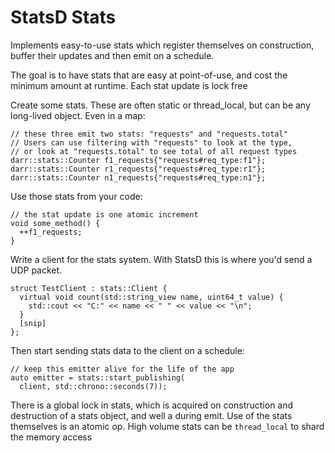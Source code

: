 StatsD Stats
=============

Implements easy-to-use stats which register themselves on
construction, buffer their updates and then emit on a
schedule.

The goal is to have stats that are easy at point-of-use,
and cost the minimum amount at runtime.  Each stat update
is lock free

Create some stats.  These are often static or thread_local, but
can be any long-lived object.  Even in a map:

    // these three emit two stats: "requests" and "requests.total"
    // Users can use filtering with "requests" to look at the type,
    // or look at "requests.total" to see total of all request types
    darr::stats::Counter f1_requests{"requests#req_type:f1"};
    darr::stats::Counter r1_requests{"requests#req_type:r1"};
    darr::stats::Counter n1_requests{"requests#req_type:n1"};

Use those stats from your code:

    // the stat update is one atomic increment
    void some_method() {
      ++f1_requests;
    }

Write a client for the stats system.  With StatsD this is where
you'd send a UDP packet.

    struct TestClient : stats::Client {
      virtual void count(std::string_view name, uint64_t value) {
        std::cout << "C:" << name << " " << value << "\n";
      }
      [snip]
    };

Then start sending stats data to the client on a schedule:

    // keep this emitter alive for the life of the app
    auto emitter = stats::start_publishing(
      client, std::chrono::seconds(7));

There is a global lock in stats, which is acquired on construction
and destruction of a stats object, and well a during emit.  Use of
the stats themselves is an atomic op.  High volume stats can be
`thread_local` to shard the memory access

